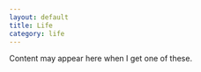 ```yaml
---
layout: default
title: Life
category: life
---
```


Content may appear here when I get one of these.
